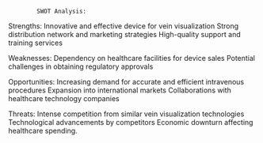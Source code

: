 			SWOT Analysis:

Strengths:
			 Innovative and effective device for vein visualization
			 Strong distribution network and marketing strategies
			 High-quality support and training services

Weaknesses:
			 Dependency on healthcare facilities for device sales
			 Potential challenges in obtaining regulatory approvals

Opportunities:
			 Increasing demand for accurate and efficient intravenous procedures
			 Expansion into international markets
			 Collaborations with healthcare technology companies

Threats:
			 Intense competition from similar vein visualization technologies
			 Technological advancements by competitors
			 Economic downturn affecting healthcare spending.



